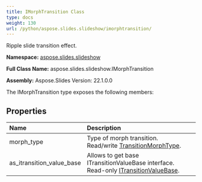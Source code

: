 ```yaml
---
title: IMorphTransition Class
type: docs
weight: 130
url: /python/aspose.slides.slideshow/imorphtransition/
---
```


Ripple slide transition effect.

**Namespace:** [aspose.slides.slideshow](/python/aspose.slides.slideshow/)

**Full Class Name:** aspose.slides.slideshow.IMorphTransition

**Assembly:**  Aspose.Slides Version: 22.1.0.0

The IMorphTransition type exposes the following members:
## **Properties**
|**Name**|**Description**|
| :- | :- |
|morph_type|Type of morph transition.<br/>            Read/write [TransitionMorphType](/python/aspose.slides.slideshow/transitionmorphtype/).|
|as_itransition_value_base|Allows to get base ITransitionValueBase interface.<br/>            Read-only [ITransitionValueBase](/python/aspose.slides.slideshow/itransitionvaluebase/).|
